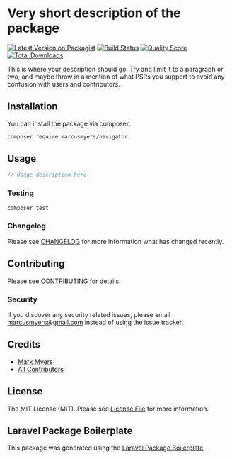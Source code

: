 # Very short description of the package

[![Latest Version on Packagist](https://img.shields.io/packagist/v/marcusmyers/navigator.svg?style=flat-square)](https://packagist.org/packages/marcusmyers/navigator)
[![Build Status](https://img.shields.io/travis/marcusmyers/navigator/master.svg?style=flat-square)](https://travis-ci.org/marcusmyers/navigator)
[![Quality Score](https://img.shields.io/scrutinizer/g/marcusmyers/navigator.svg?style=flat-square)](https://scrutinizer-ci.com/g/marcusmyers/navigator)
[![Total Downloads](https://img.shields.io/packagist/dt/marcusmyers/navigator.svg?style=flat-square)](https://packagist.org/packages/marcusmyers/navigator)

This is where your description should go. Try and limit it to a paragraph or two, and maybe throw in a mention of what PSRs you support to avoid any confusion with users and contributors.

## Installation

You can install the package via composer:

```bash
composer require marcusmyers/navigator
```

## Usage

``` php
// Usage description here
```

### Testing

``` bash
composer test
```

### Changelog

Please see [CHANGELOG](CHANGELOG.md) for more information what has changed recently.

## Contributing

Please see [CONTRIBUTING](CONTRIBUTING.md) for details.

### Security

If you discover any security related issues, please email marcusmyers@gmail.com instead of using the issue tracker.

## Credits

- [Mark Myers](https://github.com/marcusmyers)
- [All Contributors](../../contributors)

## License

The MIT License (MIT). Please see [License File](LICENSE.md) for more information.

## Laravel Package Boilerplate

This package was generated using the [Laravel Package Boilerplate](https://laravelpackageboilerplate.com).